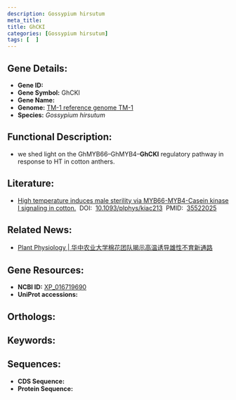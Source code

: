 ```yaml
---
description: Gossypium hirsutum
meta_title:
title: GhCKI
categories: [Gossypium hirsutum]
tags: [  ]
---
```


## Gene Details:
- **Gene ID:**	[]()
- **Gene Symbol:** GhCKI
- **Gene Name:** 
- **Genome:** [TM-1 reference genome TM-1]()
- **Species:** *Gossypium hirsutum*

## Functional Description:
   - we shed light on the GhMYB66–GhMYB4–**GhCKI** regulatory pathway in response to HT in cotton anthers.

## Literature:
   - [High temperature induces male sterility via MYB66-MYB4-Casein kinase I signaling in cotton.]( https://academic.oup.com/plphys/article/189/4/2091/6581721?login=true)&nbsp;&nbsp;DOI:&nbsp;&nbsp;[10.1093/plphys/kiac213](https://academic.oup.com/plphys/article/189/4/2091/6581721?login=true)&nbsp;&nbsp;PMID:&nbsp;&nbsp;[35522025](https://pubmed.ncbi.nlm.nih.gov/35522025/)

## Related News:
   - [Plant Physiology | 华中农业大学棉花团队揭示高温诱导雄性不育新通路](https://mp.weixin.qq.com/s?__biz=Mzg3MDEwNDEyMg==&mid=2247529141&idx=3&sn=d6ea00b54c6c2dc1af39c0d445c36e73&chksm=ce90dfe0f9e756f6f6fea99652793b5ea6bead694c54b8d77d43b2f8166802dccadf6fbe8db9&scene=27#wechat_redirect)

## Gene Resources:
- **NCBI ID:** [XP_016719690](https://www.ncbi.nlm.nih.gov/gene/?term=XP_016719690)
- **UniProt accessions:** [](https://www.uniprot.org/uniprotkb//entry)

## Orthologs:


## Keywords:


## Sequences:
- **CDS Sequence:**
- **Protein Sequence:**
